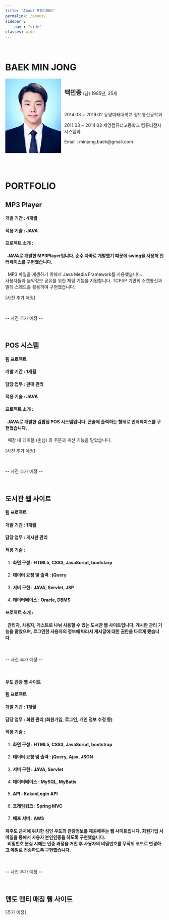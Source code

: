 ```yaml
---
title: "About MINJONG"
permalink: /about/
sidebar : 
    nav : "side"
classes: wide
---
```


<br>

# BAEK MIN JONG

<div>
    <img src="/assets/images/posts/about/bio-photo12.jpg" style="zoom:50%; display: inline-block; float: left" />
    <div style="height: 236px; display: flex; align-items: center; font-size:14px;">
        <div style="margin-left: 10px;">
            <p><span style="font-size: 20px; font-weight: bold">백민종</span> (남) 1995년, 25세</p><br>
            <p>2014.03 ~ 2019.02 동양미래대학교 정보통신공학과</p>
            <p>2011.03 ~ 2014.02 세명컴퓨터고등학교 컴퓨터전자시스템과</p>
            <p>Email : minjong.baek@gmail.com</p>
        </div>
    </div>
</div>

<br><br>

# PORTFOLIO

## MP3 Player

#### 개발 기간 : 4개월 

#### 적용 기술 : JAVA 

#### 프로젝트 소개 : 

####  &nbsp;  JAVA로 개발한 MP3Player입니다. 순수 자바로 개발했기 때문에 swing을 사용해 인터페이스를 구현했습니다.
 &nbsp; MP3 파일을 재생하기 위해서 Java Media Framework를 사용했습니다.<br>사용자들과 음악정보 공유를 위한 채팅 기능을 지원합니다. TCP/IP 기반의 소켓통신과 멀티 스레드를 활용하여 구현했습니다.

[사진 추가 예정]

<br>

-- 사진 추가 예정 --

<br>

## POS 시스템 

#### 팀 프로젝트

#### 개발 기간 : 1개월

#### 담당 업무 : 판매 관리

#### 적용 기술 : JAVA

#### 프로젝트 소개 :

####  &nbsp;  JAVA로 개발한 김밥집 POS 시스템입니다. 콘솔에 출력하는 형태로 인터페이스를 구현했습니다. 
 &nbsp; 매장 내 테이블 (손님) 의 주문과 계산 기능을 맡았습니다.

[사진 추가 예정]

<br>

-- 사진 추가 예정 --

<br>

## 도서관 웹 사이트

#### 팀 프로젝트

#### 개발 기간 : 1개월

#### 담당 업무 : 게시판 관리

#### 적용 기술 :

1. #### 화면 구성 : HTML5, CSS3, JavaScript, bootstarp

2. #### 데이터 요청 및 출력 : jQuery 

3. #### 서버 구현 : JAVA, Servlet, JSP 

4. #### 데이터베이스 : Oracle, DBMS 

#### 프로젝트 소개 :
####  &nbsp; 관리자, 사용자, 게스트로 나눠 사용할 수 있는 도서관 웹 사이트입니다. 게시판 관리 기능을 맡았으며, 로그인한 사용자의 정보에 따라서 게시글에 대한 권한을 다르게 했습니다.

<br>

-- 사진 추가 예정 --

<br>

#### 우도 관광 웹 사이트

#### 팀 프로젝트

#### 개발 기간 : 1개월

#### 담당 업무 : 회원 관리 (회원가입, 로그인, 개인 정보 수정 등)

#### 적용 기술 :

1. #### 화면 구성 : HTML5, CSS3, JavaScript, bootstrap

2. #### 데이터 요청 및 출력 : jQuery, Ajax, JSON

3. #### 서버 구현 : JAVA, Servlet

4. #### 데이터베이스 : MySQL, MyBatis

5. #### API : KakaoLogin API

6. #### 프레임워크 : Spring MVC

7. #### 배포 서버 : AWS

#### 제주도 근처에 위치한 섬인 우도의 관광정보를 제공해주는 웹 사이트입니다. 회원가입 시 메일을 통해서 사용자 본인인증을 하도록 구현했습니다.<br>&nbsp; 비밀번호 분실 시에는 인증 과정을 거친 후 사용자의 비밀번호를 무작위 코드로 변경하고 메일로 전송하도록 구현했습니다. 

<br>

-- 사진 추가 예정 --

<br>

## 멘토 멘티 매칭 웹 사이트

[추가 예정]